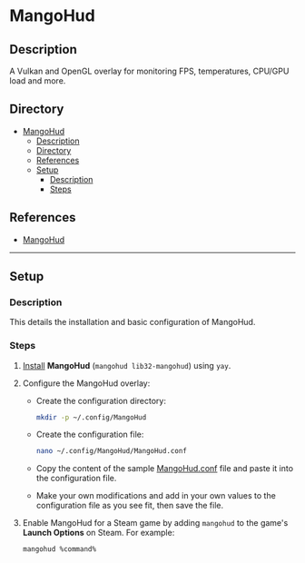 # MangoHud

## Description

A Vulkan and OpenGL overlay for monitoring FPS, temperatures, CPU/GPU load and more.

## Directory

- [MangoHud](#mangohud)
  - [Description](#description)
  - [Directory](#directory)
  - [References](#references)
  - [Setup](#setup)
    - [Description](#description-1)
    - [Steps](#steps)

## References

- [MangoHud](https://github.com/flightlessmango/MangoHud)

---

## Setup

### Description

This details the installation and basic configuration of MangoHud.

### Steps

1. [Install](yay.md#install) **MangoHud** (`mangohud lib32-mangohud`) using `yay`.

2. Configure the MangoHud overlay:

   - Create the configuration directory:

        ```sh
        mkdir -p ~/.config/MangoHud
        ```

   - Create the configuration file:

        ```sh
        nano ~/.config/MangoHud/MangoHud.conf
        ```

   - Copy the content of the sample [MangoHud.conf](../attachments/MangoHud.conf) file and paste it into the configuration file.

   - Make your own modifications and add in your own values to the configuration file as you see fit, then save the file.

3. Enable MangoHud for a Steam game by adding `mangohud` to the game's **Launch Options** on Steam. For example:

    ```sh
    mangohud %command%
    ```
